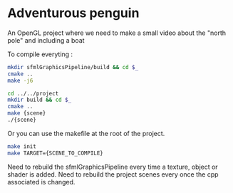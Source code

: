 # Adventurous penguin

An OpenGL project where we need to make a small video about the "north pole" and including a boat

To compile everyting :

```bash
mkdir sfmlGraphicsPipeline/build && cd $_
cmake ..
make -j6

cd ../../project
mkdir build && cd $_
cmake ..
make {scene}
./{scene}
```

Or you can use the makefile at the root of the project.

```bash
make init
make TARGET={SCENE_TO_COMPILE}
```

Need to rebuild the sfmlGraphicsPipeline every time a texture, object or shader is added.
Need to rebuild the project scenes every once the cpp associated is changed.
